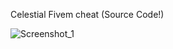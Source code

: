 Celestial Fivem cheat (Source Code!)

![Screenshot_1](https://github.com/Gunspaster/Celestial-FiveM-Cheat/assets/165802060/9b1f2722-7078-4275-a91c-ad63ef079f5f)



